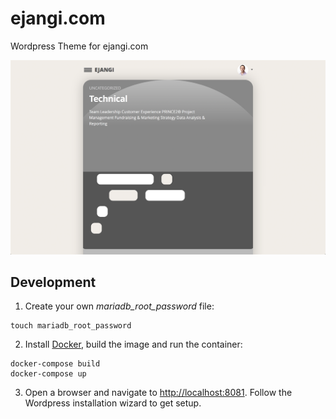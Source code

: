 # ejangi.com

Wordpress Theme for ejangi.com

![Screenshot of the ejangi.com Wordpress theme](src/screenshot.png)


## Development

1) Create your own *mariadb_root_password* file:

```
touch mariadb_root_password
```

2) Install [Docker](https://www.docker.com/products/docker-desktop), build the image and run the container:

```
docker-compose build
docker-compose up
```

3) Open a browser and navigate to [http://localhost:8081](http://localhost:8081). Follow the Wordpress installation wizard to get setup.